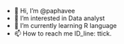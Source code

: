 - 👋 Hi, I’m @paphavee
- 👀 I’m interested in Data analyst
- 🌱 I’m currently learning R language
- 📫 How to reach me ID_line: ttick.


